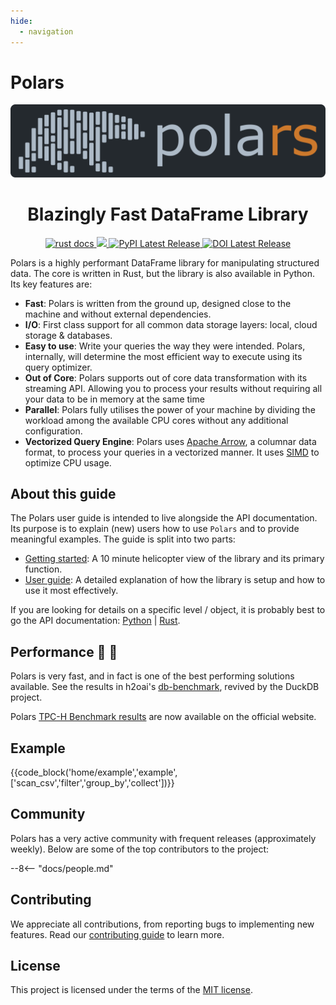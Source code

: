 ```yaml
---
hide:
  - navigation
---
```


# Polars

![logo](https://raw.githubusercontent.com/pola-rs/polars-static/master/logos/polars_github_logo_rect_dark_name.svg)

<h1 style="text-align:center">Blazingly Fast DataFrame Library </h1>
<div align="center">
  <a href="https://docs.rs/polars/latest/polars/">
    <img src="https://docs.rs/polars/badge.svg" alt="rust docs"/>
  </a>
  <a href="https://crates.io/crates/polars">
    <img src="https://img.shields.io/crates/v/polars.svg"/>
  </a>
  <a href="https://pypi.org/project/polars/">
    <img src="https://img.shields.io/pypi/v/polars.svg" alt="PyPI Latest Release"/>
  </a>
  <a href="https://doi.org/10.5281/zenodo.7697217">
    <img src="https://zenodo.org/badge/DOI/10.5281/zenodo.7697217.svg" alt="DOI Latest Release"/>
  </a>
</div>

Polars is a highly performant DataFrame library for manipulating structured data. The core is written in Rust, but the library is also available in Python. Its key features are:

- **Fast**: Polars is written from the ground up, designed close to the machine and without external dependencies.
- **I/O**: First class support for all common data storage layers: local, cloud storage & databases.
- **Easy to use**: Write your queries the way they were intended. Polars, internally, will determine the most efficient way to execute using its query optimizer.
- **Out of Core**: Polars supports out of core data transformation with its streaming API. Allowing you to process your results without requiring all your data to be in memory at the same time
- **Parallel**: Polars fully utilises the power of your machine by dividing the workload among the available CPU cores without any additional configuration.
- **Vectorized Query Engine**: Polars uses [Apache Arrow](https://arrow.apache.org/), a columnar data format, to process your queries in a vectorized manner. It uses [SIMD](https://en.wikipedia.org/wiki/Single_instruction,_multiple_data) to optimize CPU usage.

## About this guide

The Polars user guide is intended to live alongside the API documentation. Its purpose is to explain (new) users how to use `Polars` and to provide meaningful examples. The guide is split into two parts:

- [Getting started](getting-started/intro.md): A 10 minute helicopter view of the library and its primary function.
- [User guide](user-guide/index.md): A detailed explanation of how the library is setup and how to use it most effectively.

If you are looking for details on a specific level / object, it is probably best to go the API documentation: [Python](https://pola-rs.github.io/polars/py-polars/html/reference/index.html) | [Rust](https://docs.rs/polars/latest/polars/).

## Performance :rocket: :rocket:

Polars is very fast, and in fact is one of the best performing solutions available.
See the results in h2oai's [db-benchmark](https://duckdblabs.github.io/db-benchmark/), revived by the DuckDB project.

Polars [TPC-H Benchmark results](https://www.pola.rs/benchmarks.html) are now available on the official website.

## Example

{{code_block('home/example','example',['scan_csv','filter','group_by','collect'])}}

## Community

Polars has a very active community with frequent releases (approximately weekly). Below are some of the top contributors to the project:

--8<-- "docs/people.md"

## Contributing

We appreciate all contributions, from reporting bugs to implementing new features. Read our [contributing guide](development/contributing.md) to learn more.

## License

This project is licensed under the terms of the [MIT license](https://github.com/pola-rs/polars/blob/main/LICENSE).
